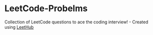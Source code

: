 # LeetCode-Probelms
Collection of LeetCode questions to ace the coding interview! - Created using [LeetHub](https://github.com/QasimWani/LeetHub)
